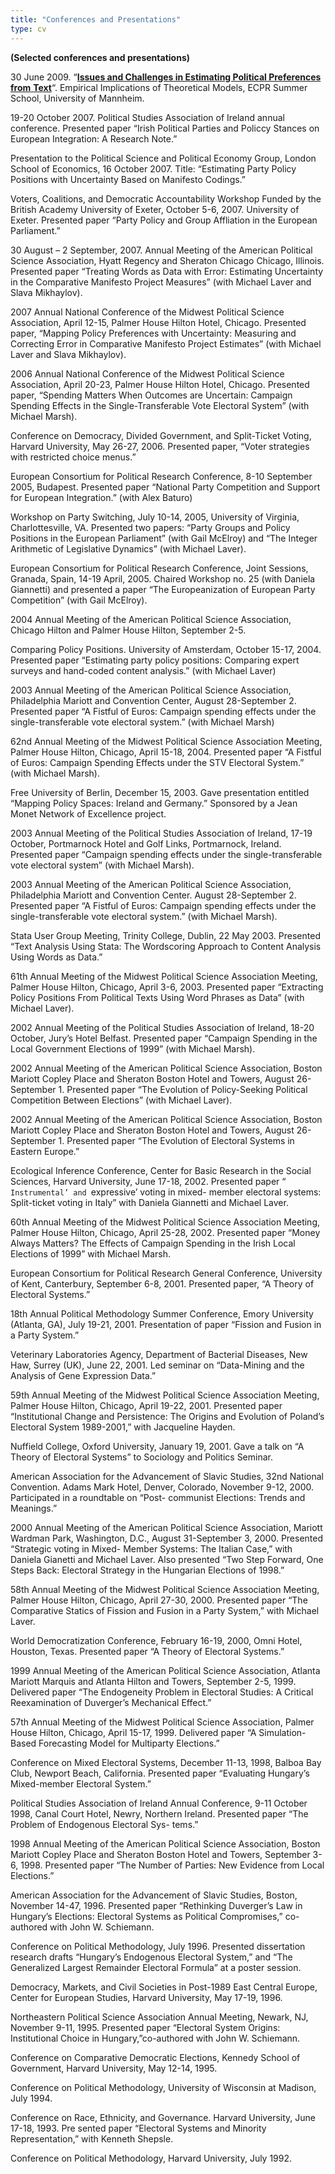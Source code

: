 ```yaml
---
title: "Conferences and Presentations"
type: cv
---
```


**(Selected conferences and presentations)**

30 June 2009\. “[**Issues and Challenges in Estimating Political Preferences from** ](http://www.kenbenoit.net/pdfs/EITM_Mannheim_2009.pdf)[**Text**](http://www.kenbenoit.net/pdfs/EITM_Mannheim_2009.pdf)“. Empirical Implications of Theoretical Models, ECPR Summer School, University of Mannheim.

19-20 October 2007\. Political Studies Association of Ireland annual conference. Presented paper “Irish Political Parties and Policcy Stances on European Integration: A Research Note.”

Presentation to the Political Science and Political Economy Group, London School of Economics, 16 October 2007\. Title: “Estimating Party Policy Positions with Uncertainty Based on Manifesto Codings.”

Voters, Coalitions, and Democratic Accountability Workshop Funded by the British Academy University of Exeter, October 5-6, 2007\. University of Exeter. Presented paper “Party Policy and Group Affliation in the European Parliament.”

30 August – 2 September, 2007\. Annual Meeting of the American Political Science Association, Hyatt Regency and Sheraton Chicago Chicago, Illinois. Presented paper “Treating Words as Data with Error: Estimating Uncertainty in the Comparative Manifesto Project Measures” (with Michael Laver and Slava Mikhaylov).

2007 Annual National Conference of the Midwest Political Science Association, April 12-15, Palmer House Hilton Hotel, Chicago. Presented paper, “Mapping Policy Preferences with Uncertainty: Measuring and Correcting Error in Comparative Manifesto Project Estimates” (with Michael Laver and Slava Mikhaylov).

2006 Annual National Conference of the Midwest Political Science Association, April 20-23, Palmer House Hilton Hotel, Chicago. Presented paper, “Spending Matters When Outcomes are Uncertain: Campaign Spending Effects in the Single-Transferable Vote Electoral System” (with Michael Marsh).

Conference on Democracy, Divided Government, and Split-Ticket Voting, Harvard University, May 26-27, 2006\. Presented paper, “Voter strategies with restricted choice menus.”

European Consortium for Political Research Conference, 8-10 September 2005, Budapest. Presented paper “National Party Competition and Support for European Integration.” (with Alex Baturo)

Workshop on Party Switching, July 10-14, 2005, University of Virginia, Charlottesville, VA. Presented two papers: “Party Groups and Policy Positions in the European Parliament” (with Gail McElroy) and “The Integer Arithmetic of Legislative Dynamics” (with Michael Laver).

European Consortium for Political Research Conference, Joint Sessions, Granada, Spain, 14-19 April, 2005\. Chaired Workshop no. 25 (with Daniela Giannetti) and presented a paper “The Europeanization of European Party Competition” (with Gail McElroy).

2004 Annual Meeting of the American Political Science Association, Chicago Hilton and Palmer House Hilton, September 2-5.

Comparing Policy Positions. University of Amsterdam, October 15-17, 2004\. Presented paper “Estimating party policy positions: Comparing expert surveys and hand-coded content analysis.” (with Michael Laver)

2003 Annual Meeting of the American Political Science Association, Philadelphia Mariott and Convention Center, August 28-September 2\. Presented paper “A Fistful of Euros: Campaign spending effects under the single-transferable vote electoral system.” (with Michael Marsh)

62nd Annual Meeting of the Midwest Political Science Association Meeting, Palmer House Hilton, Chicago, April 15-18, 2004\. Presented paper “A Fistful of Euros: Campaign Spending Effects under the STV Electoral System.” (with Michael Marsh).

Free University of Berlin, December 15, 2003\. Gave presentation entitled “Mapping Policy Spaces: Ireland and Germany.” Sponsored by a Jean Monet Network of Excellence project.

2003 Annual Meeting of the Political Studies Association of Ireland, 17-19 October, Portmarnock Hotel and Golf Links, Portmarnock, Ireland. Presented paper “Campaign spending effects under the single-transferable vote electoral system” (with Michael Marsh).

2003 Annual Meeting of the American Political Science Association, Philadelphia Mariott and Convention Center. August 28-September 2\. Presented paper “A Fistful of Euros: Campaign spending effects under the single-transferable vote electoral system.” (with Michael Marsh).

Stata User Group Meeting, Trinity College, Dublin, 22 May 2003\. Presented “Text Analysis Using Stata: The Wordscoring Approach to Content Analysis Using Words as Data.”

61th Annual Meeting of the Midwest Political Science Association Meeting, Palmer House Hilton, Chicago, April 3-6, 2003\. Presented paper “Extracting Policy Positions From Political Texts Using Word Phrases as Data” (with Michael Laver).

2002 Annual Meeting of the Political Studies Association of Ireland, 18-20 October, Jury’s Hotel Belfast. Presented paper “Campaign Spending in the Local Government Elections of 1999” (with Michael Marsh).

2002 Annual Meeting of the American Political Science Association, Boston Mariott Copley Place and Sheraton Boston Hotel and Towers, August 26-September 1\. Presented paper “The Evolution of Policy-Seeking Political Competition Between Elections” (with Michael Laver).

2002 Annual Meeting of the American Political Science Association, Boston Mariott Copley Place and Sheraton Boston Hotel and Towers, August 26-September 1\. Presented paper “The Evolution of Electoral Systems in Eastern Europe.”

Ecological Inference Conference, Center for Basic Research in the Social Sciences, Harvard University, June 17-18, 2002\. Presented paper “ `Instrumental’ and `expressive’ voting in mixed- member electoral systems: Split-ticket voting in Italy” with Daniela Giannetti and Michael Laver.

60th Annual Meeting of the Midwest Political Science Association Meeting, Palmer House Hilton, Chicago, April 25-28, 2002\. Presented paper “Money Always Matters? The Effects of Campaign Spending in the Irish Local Elections of 1999” with Michael Marsh.

European Consortium for Political Research General Conference, University of Kent, Canterbury, September 6-8, 2001\. Presented paper, “A Theory of Electoral Systems.”

18th Annual Political Methodology Summer Conference, Emory University (Atlanta, GA), July 19-21, 2001\. Presentation of paper “Fission and Fusion in a Party System.”

Veterinary Laboratories Agency, Department of Bacterial Diseases, New Haw, Surrey (UK), June 22, 2001\. Led seminar on “Data-Mining and the Analysis of Gene Expression Data.”

59th Annual Meeting of the Midwest Political Science Association Meeting, Palmer House Hilton, Chicago, April 19-22, 2001\. Presented paper “Institutional Change and Persistence: The Origins and Evolution of Poland’s Electoral System 1989-2001,” with Jacqueline Hayden.

Nuffield College, Oxford University, January 19, 2001\. Gave a talk on “A Theory of Electoral Systems” to Sociology and Politics Seminar.

American Association for the Advancement of Slavic Studies, 32nd National Convention. Adams Mark Hotel, Denver, Colorado, November 9-12, 2000\. Participated in a roundtable on “Post- communist Elections: Trends and Meanings.”

2000 Annual Meeting of the American Political Science Association, Mariott Wardman Park, Washington, D.C., August 31-September 3, 2000\. Presented “Strategic voting in Mixed- Member Systems: The Italian Case,” with Daniela Gianetti and Michael Laver. Also presented “Two Step Forward, One Steps Back: Electoral Strategy in the Hungarian Elections of 1998.”

58th Annual Meeting of the Midwest Political Science Association Meeting, Palmer House Hilton, Chicago, April 27-30, 2000\. Presented paper “The Comparative Statics of Fission and Fusion in a Party System,” with Michael Laver.

World Democratization Conference, February 16-19, 2000, Omni Hotel, Houston, Texas. Presented paper “A Theory of Electoral Systems.”

1999 Annual Meeting of the American Political Science Association, Atlanta Mariott Marquis and Atlanta Hilton and Towers, September 2-5, 1999\. Delivered paper “The Endogeneity Problem in Electoral Studies: A Critical Reexamination of Duverger’s Mechanical Effect.”

57th Annual Meeting of the Midwest Political Science Association, Palmer House Hilton, Chicago, April 15-17, 1999\. Delivered paper “A Simulation-Based Forecasting Model for Multiparty Elections.”

Conference on Mixed Electoral Systems, December 11-13, 1998, Balboa Bay Club, Newport Beach, California. Presented paper “Evaluating Hungary’s Mixed-member Electoral System.”

Political Studies Association of Ireland Annual Conference, 9-11 October 1998, Canal Court Hotel, Newry, Northern Ireland. Presented paper “The Problem of Endogenous Electoral Sys- tems.”

1998 Annual Meeting of the American Political Science Association, Boston Mariott Copley Place and Sheraton Boston Hotel and Towers, September 3-6, 1998\. Presented paper “The Number of Parties: New Evidence from Local Elections.”

American Association for the Advancement of Slavic Studies, Boston, November 14-47, 1996\. Presented paper “Rethinking Duverger’s Law in Hungary’s Elections: Electoral Systems as Political Compromises,” co-authored with John W. Schiemann.

Conference on Political Methodology, July 1996\. Presented dissertation research drafts “Hungary’s Endogenous Electoral System,” and “The Generalized Largest Remainder Electoral Formula” at a poster session.

Democracy, Markets, and Civil Societies in Post-1989 East Central Europe, Center for European Studies, Harvard University, May 17-19, 1996.

Northeastern Political Science Association Annual Meeting, Newark, NJ, November 9-11, 1995\. Presented paper “Electoral System Origins: Institutional Choice in Hungary,”co-authored with John W. Schiemann.

Conference on Comparative Democratic Elections, Kennedy School of Government, Harvard University, May 12-14, 1995.

Conference on Political Methodology, University of Wisconsin at Madison, July 1994.

Conference on Race, Ethnicity, and Governance. Harvard University, June 17-18, 1993\. Pre sented paper “Electoral Systems and Minority Representation,” with Kenneth Shepsle.

Conference on Political Methodology, Harvard University, July 1992.
